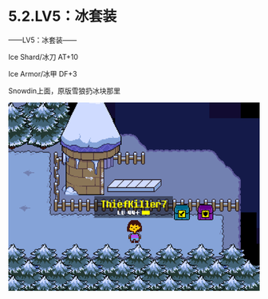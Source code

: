 # 5.2.LV5：冰套装



——LV5：冰套装——

Ice Shard/冰刀 AT+10

Ice Armor/冰甲 DF+3

Snowdin上面，原版雪狼扔冰块那里

![LV5：冰套装](LV5：冰套装.png)